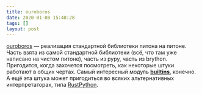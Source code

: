 ```yaml
---
title: ouroboros
date: 2020-01-08 15:48:28
tags: []
layout: post
---
```


[ouroboros](https://github.com/beeware/ouroboros) — реализация стандартной библиотеки питона на питоне. Часть взята из самой стандартной библиотеки (всё, что там уже написано на чистом питоне), часть из pypy, часть из brython. Пригодится, когда захочется посмотреть, как некоторые штуки работают в общих чертах. Самый интересный модуль [__builtins__](https://github.com/beeware/ouroboros/blob/master/ouroboros/__builtins__.py), конечно. А ещё эта штука может пригодиться во всяких альтернативных интерпретаторах, типа [RustPython](https://github.com/RustPython/RustPython).
